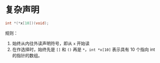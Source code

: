﻿# 复杂声明

```cpp
int *(*x[10])(void);
```

规则：

1. 始终从内往外读声明符号，即从 `x` 开始读
2. 在作选择时，始终先是 `[]` 和 `()` 再是 `*`，`int *x[10]` 表示具有 10 个指向 int 的指针的数组。

